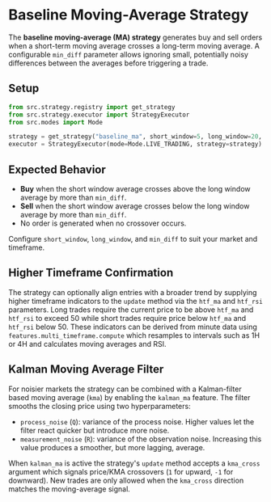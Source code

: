# Baseline Moving-Average Strategy

The **baseline moving-average (MA) strategy** generates buy and sell orders when a
short-term moving average crosses a long-term moving average.  A configurable
``min_diff`` parameter allows ignoring small, potentially noisy differences
between the averages before triggering a trade.

## Setup

```python
from src.strategy.registry import get_strategy
from src.strategy.executor import StrategyExecutor
from src.modes import Mode

strategy = get_strategy("baseline_ma", short_window=5, long_window=20, min_diff=0.1)
executor = StrategyExecutor(mode=Mode.LIVE_TRADING, strategy=strategy)
```

## Expected Behavior

- **Buy** when the short window average crosses above the long window average by
  more than ``min_diff``.
- **Sell** when the short window average crosses below the long window average by
  more than ``min_diff``.
- No order is generated when no crossover occurs.

Configure `short_window`, `long_window`, and `min_diff` to suit your market and timeframe.

## Higher Timeframe Confirmation

The strategy can optionally align entries with a broader trend by
supplying higher timeframe indicators to the ``update`` method via the
``htf_ma`` and ``htf_rsi`` parameters.  Long trades require the current
price to be above ``htf_ma`` and ``htf_rsi`` to exceed 50 while short
trades require price below ``htf_ma`` and ``htf_rsi`` below 50.  These
indicators can be derived from minute data using
``features.multi_timeframe.compute`` which resamples to intervals such as
1H or 4H and calculates moving averages and RSI.

## Kalman Moving Average Filter

For noisier markets the strategy can be combined with a Kalman-filter
based moving average (``kma``) by enabling the ``kalman_ma`` feature.
The filter smooths the closing price using two hyperparameters:

- ``process_noise`` (``Q``): variance of the process noise. Higher
  values let the filter react quicker but introduce more noise.
- ``measurement_noise`` (``R``): variance of the observation noise.
  Increasing this value produces a smoother, but more lagging, average.

When ``kalman_ma`` is active the strategy's ``update`` method accepts a
``kma_cross`` argument which signals price/KMA crossovers (``1`` for
upward, ``-1`` for downward).  New trades are only allowed when the
``kma_cross`` direction matches the moving-average signal.

